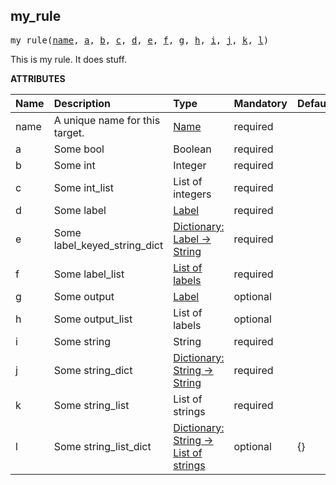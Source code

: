 <!-- Generated with Stardoc: http://skydoc.bazel.build -->



<a id="#my_rule"></a>

## my_rule

<pre>
my_rule(<a href="#my_rule-name">name</a>, <a href="#my_rule-a">a</a>, <a href="#my_rule-b">b</a>, <a href="#my_rule-c">c</a>, <a href="#my_rule-d">d</a>, <a href="#my_rule-e">e</a>, <a href="#my_rule-f">f</a>, <a href="#my_rule-g">g</a>, <a href="#my_rule-h">h</a>, <a href="#my_rule-i">i</a>, <a href="#my_rule-j">j</a>, <a href="#my_rule-k">k</a>, <a href="#my_rule-l">l</a>)
</pre>

This is my rule. It does stuff.

**ATTRIBUTES**


| Name  | Description | Type | Mandatory | Default |
| :------------- | :------------- | :------------- | :------------- | :------------- |
| <a id="my_rule-name"></a>name |  A unique name for this target.   | <a href="https://bazel.build/docs/build-ref.html#name">Name</a> | required |  |
| <a id="my_rule-a"></a>a |  Some bool   | Boolean | required |  |
| <a id="my_rule-b"></a>b |  Some int   | Integer | required |  |
| <a id="my_rule-c"></a>c |  Some int_list   | List of integers | required |  |
| <a id="my_rule-d"></a>d |  Some label   | <a href="https://bazel.build/docs/build-ref.html#labels">Label</a> | required |  |
| <a id="my_rule-e"></a>e |  Some label_keyed_string_dict   | <a href="https://bazel.build/docs/skylark/lib/dict.html">Dictionary: Label -> String</a> | required |  |
| <a id="my_rule-f"></a>f |  Some label_list   | <a href="https://bazel.build/docs/build-ref.html#labels">List of labels</a> | required |  |
| <a id="my_rule-g"></a>g |  Some output   | <a href="https://bazel.build/docs/build-ref.html#labels">Label</a> | optional |  |
| <a id="my_rule-h"></a>h |  Some output_list   | List of labels | optional |  |
| <a id="my_rule-i"></a>i |  Some string   | String | required |  |
| <a id="my_rule-j"></a>j |  Some string_dict   | <a href="https://bazel.build/docs/skylark/lib/dict.html">Dictionary: String -> String</a> | required |  |
| <a id="my_rule-k"></a>k |  Some string_list   | List of strings | required |  |
| <a id="my_rule-l"></a>l |  Some string_list_dict   | <a href="https://bazel.build/docs/skylark/lib/dict.html">Dictionary: String -> List of strings</a> | optional | {} |


